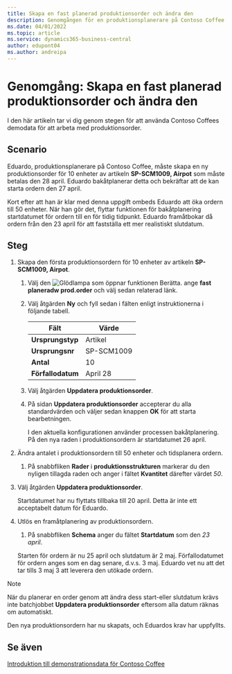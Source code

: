 ```yaml
---
title: Skapa en fast planerad produktionsorder och ändra den
description: Genomgången för en produktionsplanerare på Contoso Coffee som vill skapa en fast planerad produktionsorder och sedan ändra den.
ms.date: 04/01/2022
ms.topic: article
ms.service: dynamics365-business-central
author: edupont04
ms.author: andreipa
---
```


# <a name="walkthrough-create-a-firm-planned-production-order-and-change-it"></a><a name="walkthrough-create-a-firm-planned-production-order-and-change-it"></a><a name="walkthrough-create-a-firm-planned-production-order-and-change-it"></a>Genomgång: Skapa en fast planerad produktionsorder och ändra den

I den här artikeln tar vi dig genom stegen för att använda Contoso Coffees demodata för att arbeta med produktionsorder.  

## <a name="scenario"></a><a name="scenario"></a><a name="scenario"></a>Scenario

Eduardo, produktionsplanerare på Contoso Coffee, måste skapa en ny produktionsorder för 10 enheter av artikeln **SP-SCM1009, Airpot** som måste betalas den 28 april. Eduardo bakåtplanerar detta och bekräftar att de kan starta ordern den 27 april.  

Kort efter att han är klar med denna uppgift ombeds Eduardo att öka ordern till 50 enheter. När han gör det, flyttar funktionen för bakåtplanering startdatumet för ordern till en för tidig tidpunkt. Eduardo framåtbokar då ordern från den 23 april för att fastställa ett mer realistiskt slutdatum.  

## <a name="steps"></a><a name="steps"></a><a name="steps"></a>Steg

1. Skapa den första produktionsordern för 10 enheter av artikeln **SP-SCM1009, Airpot**.

    1. Välj den ![Glödlampa som öppnar funktionen Berätta.](../../media/ui-search/search_small.png "Berätta för mig vad du vill göra") ange **fast planeradw prod.order** och välj sedan relaterad länk.  

    2. Välj åtgärden **Ny** och fyll sedan i fälten enligt instruktionerna i följande tabell.  

        |Fält  |Värde  |
        |---------|---------|
        |**Ursprungstyp** |Artikel|
        |**Ursprungsnr** |SP-SCM1009|
        |**Antal** |10|
        |**Förfallodatum**|April 28  |

    3. Välj åtgärden **Uppdatera produktionsorder**.  

    4. På sidan **Uppdatera produktionsorder** accepterar du alla standardvärden och väljer sedan knappen **OK** för att starta bearbetningen.  

        I den aktuella konfigurationen använder processen bakåtplanering. På den nya raden i produktionsordern är startdatumet 26 april.  

2. Ändra antalet i produktionsordern till 50 enheter och tidsplanera ordern.  

    1. På snabbfliken **Rader** i **produktionsstrukturen** markerar du den nyligen tillagda raden och anger i fältet **Kvantitet** därefter värdet *50*.  

3. Välj åtgärden **Uppdatera produktionsorder**.  

    Startdatumet har nu flyttats tillbaka till 20 april. Detta är inte ett acceptabelt datum för Eduardo.

4. Utlös en framåtplanering av produktionsordern.

    1. På snabbfliken **Schema** anger du fältet **Startdatum** som den *23 april*.

    Starten för ordern är nu 25 april och slutdatum är 2 maj. Förfallodatumet för ordern anges som en dag senare, d.v.s. 3 maj. Eduardo vet nu att det tar tills 3 maj 3 att leverera den utökade ordern.

> [!NOTE]
> När du planerar en order genom att ändra dess start-eller slutdatum krävs inte batchjobbet **Uppdatera produktionsorder** eftersom alla datum räknas om automatiskt.

Den nya produktionsordern har nu skapats, och Eduardos krav har uppfyllts.  

## <a name="see-also"></a><a name="see-also"></a><a name="see-also"></a>Se även

[Introduktion till demonstrationsdata för Contoso Coffee](../contoso-coffee-intro.md)  
